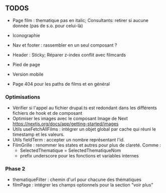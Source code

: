 ## TODOS 

- Page film : thematique pas en italic; Consultants: retirer si aucune donnée (pas de s.o. pour celui-là)

- Iconographie 

- Nav et footer : rassembler en un seul composant ?

- Header : Sticky; Réparer z-index conflit avec filmcards

- Pied de page 

- Version mobile 

- Page 404 pour les paths de films et en général


### Optimisations
- Vérifier si l'appel au fichier drupal.ts est redondant dans les différents fichiers de hook et de composant
- Optimiser les images avec le composant Image de Next https://nextjs.org/docs/app/getting-started/images
- Utils useFetchAllFilms : intégrer un objet global par cache qui réuni le timestamp et les valeurs.
- Utils fieldTerm : accepter un nombre représentant l'id.
- FilmGrille : renommer les states et autres pour plus de clareté. Comme :
	- SelectedThematique = SelectedThematiqueNom
	- prefix underscore pour les fonctions et variables internes

### Phase 2
- thematiqueFilter : chemin d'url pour chacune des thématiques
- filmPage : intégrer les champs optionnels pour la section "voir plus" 